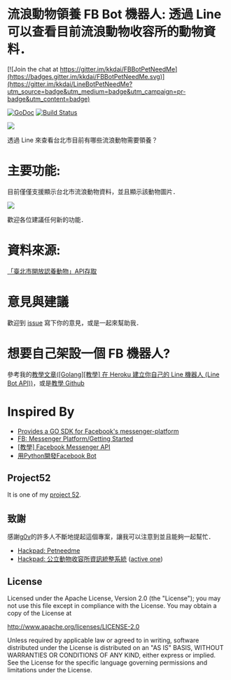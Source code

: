 流浪動物領養 FB Bot 機器人: 透過 Line 可以查看目前流浪動物收容所的動物資料．
==============

[![Join the chat at https://gitter.im/kkdai/FBBotPetNeedMe](https://badges.gitter.im/kkdai/FBBotPetNeedMe.svg)](https://gitter.im/kkdai/LineBotPetNeedMe?utm_source=badge&utm_medium=badge&utm_campaign=pr-badge&utm_content=badge)

 [![GoDoc](https://godoc.org/github.com/kkdai/FBBotPetNeedMe?status.svg)](https://godoc.org/github.com/kkdai/FBBotPetNeedMe)  [![Build Status](https://travis-ci.org/kkdai/FBBotPetNeedMe.svg?branch=master)](https://travis-ci.org/kkdai/FBBotPetNeedMe)


![](http://petneed.me/static//img/petNeedme_full_color.png)

透過 Line 來查看台北市目前有哪些流浪動物需要領養？ 


主要功能:
=============

目前僅僅支援顯示台北市流浪動物資料，並且顯示該動物圖片．

![](images/LineDialog.png)

歡迎各位建議任何新的功能．

資料來源:
=============

[「臺北市開放認養動物」API存取](http://data.taipei/opendata/datalist/datasetMeta/outboundDesc?id=6a3e862a-e1cb-4e44-b989-d35609559463&rid=f4a75ba9-7721-4363-884d-c3820b0b917c)

意見與建議
=============

歡迎到 [issue](https://github.com/kkdai/LineBotTaipeiPets/issues) 寫下你的意見，或是一起來幫助我．



想要自己架設一個 FB 機器人?
=============

參考我的[教學文章([Golang][教學] 在 Heroku 建立你自己的 Line 機器人 (Line Bot API))](http://www.evanlin.com/create-your-line-bot-golang/)，或是[教學 Github ](https://github.com/kkdai/LineBotTemplate)


Inspired By
=============

- [Provides a GO SDK for Facebook's messenger-platform](https://github.com/maciekmm/messenger-platform-go-sdk)
- [FB: Messenger Platform/Getting Started](https://developers.facebook.com/docs/messenger-platform/quickstart/)
- [[教學] Facebook Messenger API](http://huli.logdown.com/posts/709641-teaching-facebook-messenger-api)
- [用Python開發Facebook Bot](https://medium.com/dualcores-studio/%E7%94%A8python%E9%96%8B%E7%99%BCfacebook-bot-26594f13f9f7#.bunklnnue)


Project52
---------------

It is one of my [project 52](https://github.com/kkdai/project52).


致謝
---------------

感謝[g0v](http://g0v.tw/)的許多人不斷地提起這個專案，讓我可以注意到並且能夠一起幫忙．

- [Hackpad: Petneedme](https://g0v.hackpad.com/ep/pad/static/GOdHRgQpZSL)
- [Hackpad: 公立動物收容所資訊統整系統](https://g0v.hackpad.com/ep/pad/static/JBhVDOPxhxe) ([active one](https://g0v.hackpad.com/JBhVDOPxhxe))


License
---------------

Licensed under the Apache License, Version 2.0 (the "License");
you may not use this file except in compliance with the License.
You may obtain a copy of the License at

http://www.apache.org/licenses/LICENSE-2.0

Unless required by applicable law or agreed to in writing, software
distributed under the License is distributed on an "AS IS" BASIS,
WITHOUT WARRANTIES OR CONDITIONS OF ANY KIND, either express or implied.
See the License for the specific language governing permissions and
limitations under the License.


